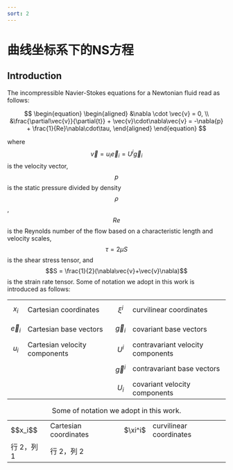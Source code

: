 ```yaml
---
sort: 2
---
```


# 曲线坐标系下的NS方程

## Introduction
The incompressible Navier-Stokes equations for a Newtonian fluid read as follows:

$$
\begin{equation}
\begin{aligned}
    &\nabla \cdot \vec{v} = 0, \\
    &\frac{\partial\vec{v}}{\partial{t}} + \vec{v}\cdot\nabla\vec{v} = -\nabla{p} + \frac{1}{Re}\nabla\cdot\tau,
\end{aligned}
\end{equation}
$$

where $$\vec{v} = {u_i} \vec{e}_i = {U^i} \vec{g}_i$$ is the velocity vector, $$p$$ is the static pressure divided by density $$\rho$$, $$Re$$ is the Reynolds number of the flow based on a characteristic length and velocity scales, $$\tau = 2 \mu S$$ is the shear stress tensor, and $$S = \frac{1}{2}(\nabla\vec{v}+\vec{v}\nabla)$$ is the strain rate tensor. Some of notation we adopt in this work is introduced as follows:

|       |                       |          |                        |
|-------|-----------------------|----------|------------------------|
| $$x_i$$ | Cartesian coordinates |  $$\xi^i$$ | curvilinear coordinates|
| $$\vec{e}_i$$ | Cartesian base vectors| $$\vec{g}_i$$ | covariant base vectors |
|$$u_i$$ | Cartesian velocity components | $$U^i$$ | contravariant velocity components |
|      |                      | $$\vec{g}^i$$ | contravariant base vectors |
|     |                       | $$U_i$$ | covariant velocity components |

<table>
  <caption>Some of notation we adopt in this work.</caption>
  <tr>
    <td> $$x_i$$ </td>
    <td> Cartesian coordinates </td>
     <td> $\xi^i$ </td>
    <td> curvilinear coordinates </td>
  </tr>
  <tr>
    <td>行 2，列 1</td>
    <td>行 2，列 2</td>
  </tr>
</table>
